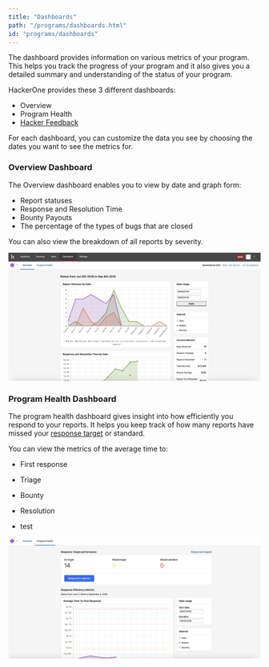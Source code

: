 ```yaml
---
title: "Dashboards"
path: "/programs/dashboards.html"
id: "programs/dashboards"
---
```


The dashboard provides information on various metrics of your program. This helps you track the progress of your program and it also gives you a detailed summary and understanding of the status of your program.  

HackerOne provides these 3 different dashboards:
* Overview
* Program Health
* [Hacker Feedback](hacker-feedback-dashboard.html)

For each dashboard, you can customize the data you see by choosing the dates you want to see the metrics for.

### Overview Dashboard
The Overview dashboard enables you to view by date and graph form:
* Report statuses
* Response and Resolution Time
* Bounty Payouts
* The percentage of the types of bugs that are closed

You can also view the breakdown of all reports by severity.

![image](./images/dashboards-1.png)

### Program Health Dashboard
The program health dashboard gives insight into how efficiently you respond to your reports. It helps you keep track of how many reports have missed your [response target](response-targets.html) or standard.

You can view the metrics of the average time to:
* First response
* Triage
* Bounty
* Resolution

* test

![image](./images/dashboards-2.png)
